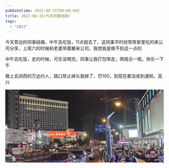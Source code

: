 ```yaml
---
pubDatetime: 2022-08-15T00:00:00Z
title: 2022-08-15(今天同事结婚)
tags:
  - "2022"
---
```


今天旁边的同事结婚，中午去吃饭，11点就去了，这同事平时经常带家里吃的来公司分享，上周六的时候和老婆带着糖来公司。我想我是做不到这一点的

中午去吃饭，走的时候，可乐没喝完，同事让我打包带走，两瓶合一瓶，快乐一下午


晚上去涧西的万达约人，路口禁止掉头我掉了，罚100，到现在都没收到通知，高兴

![](../../img/6904315-5ddb2384a81d9497.jpg)

